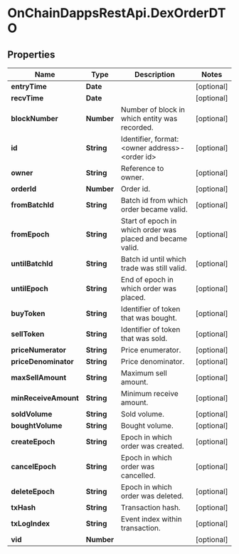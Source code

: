 # OnChainDappsRestApi.DexOrderDTO

## Properties

Name | Type | Description | Notes
------------ | ------------- | ------------- | -------------
**entryTime** | **Date** |  | [optional] 
**recvTime** | **Date** |  | [optional] 
**blockNumber** | **Number** | Number of block in which entity was recorded. | [optional] 
**id** | **String** | Identifier, format: &lt;owner address&gt;-&lt;order id&gt; | [optional] 
**owner** | **String** | Reference to owner. | [optional] 
**orderId** | **Number** | Order id. | [optional] 
**fromBatchId** | **String** | Batch id from which order became valid. | [optional] 
**fromEpoch** | **String** | Start of epoch in which order was placed and became valid. | [optional] 
**untilBatchId** | **String** | Batch id until which trade was still valid. | [optional] 
**untilEpoch** | **String** | End of epoch in which order was placed. | [optional] 
**buyToken** | **String** | Identifier of token that was bought. | [optional] 
**sellToken** | **String** | Identifier of token that was sold. | [optional] 
**priceNumerator** | **String** | Price enumerator. | [optional] 
**priceDenominator** | **String** | Price denominator. | [optional] 
**maxSellAmount** | **String** | Maximum sell amount. | [optional] 
**minReceiveAmount** | **String** | Minimum receive amount. | [optional] 
**soldVolume** | **String** | Sold volume. | [optional] 
**boughtVolume** | **String** | Bought volume. | [optional] 
**createEpoch** | **String** | Epoch in which order was created. | [optional] 
**cancelEpoch** | **String** | Epoch in which order was cancelled. | [optional] 
**deleteEpoch** | **String** | Epoch in which order was deleted. | [optional] 
**txHash** | **String** | Transaction hash. | [optional] 
**txLogIndex** | **String** | Event index within transaction. | [optional] 
**vid** | **Number** |  | [optional] 


